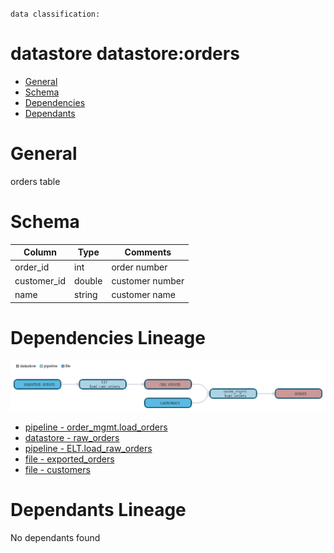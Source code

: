 `data classification: `

# datastore datastore:orders

- [General](#general)
- [Schema](#schema)
- [Dependencies](#dependencies)
- [Dependants](#dependants)

# General <a name="general"></a>

orders table

# Schema <a name="schema"></a>
| Column    | Type        | Comments |
| --------- | ----------- | -------- |
| order_id | int  | order number |
| customer_id | double  | customer number |
| name | string  | customer name |

# Dependencies Lineage <a name="dependencies"></a>

![image](./dependencies.png)
- [pipeline - order_mgmt.load_orders](https://github.com/datayoga-io/lineage/blob/master/example/output//pipelines/order_mgmt/load_orders/load_orders.md)
- [datastore - raw_orders](https://github.com/datayoga-io/lineage/blob/master/example/output//datastores/raw_orders/raw_orders.md)
- [pipeline - ELT.load_raw_orders](https://github.com/datayoga-io/lineage/blob/master/example/output//pipelines/ELT/load_raw_orders/load_raw_orders.md)
- [file - exported_orders](https://github.com/datayoga-io/lineage/blob/master/example/output//files/exported_orders/exported_orders.md)
- [file - customers](https://github.com/datayoga-io/lineage/blob/master/example/output//files/customers/customers.md)

# Dependants Lineage <a name="dependants"></a>

No dependants found


